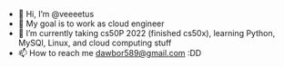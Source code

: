 - 👋 Hi, I’m @veeeetus
- 👀 My goal is to work as cloud engineer
- 🌱 I’m currently taking cs50P 2022 (finished cs50x), learning Python, MySQl, Linux, and cloud computing stuff
- 📫 How to reach me dawbor589@gmail.com :DD

<!---
veeeetus/veeeetus is a ✨ special ✨ repository because its `README.md` (this file) appears on your GitHub profile.
You can click the Preview link to take a look at your changes.
--->
